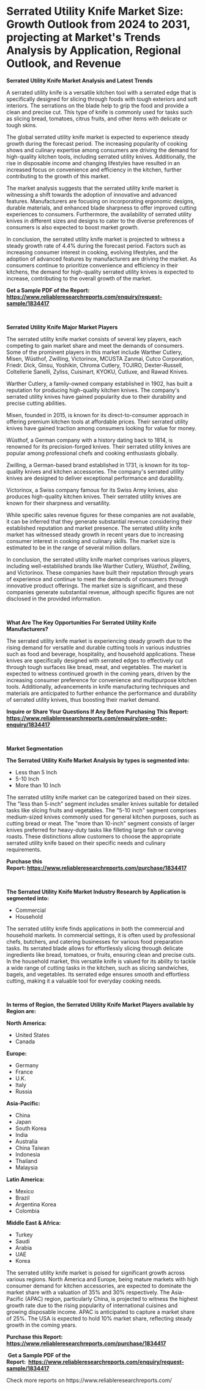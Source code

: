 <p><h1>Serrated Utility Knife Market Size: Growth Outlook from 2024 to 2031, projecting at Market's Trends Analysis by Application, Regional Outlook, and Revenue</h1></p><p><strong>Serrated Utility Knife Market Analysis and Latest Trends</strong></p>
<p><p>A serrated utility knife is a versatile kitchen tool with a serrated edge that is specifically designed for slicing through foods with tough exteriors and soft interiors. The serrations on the blade help to grip the food and provide a clean and precise cut. This type of knife is commonly used for tasks such as slicing bread, tomatoes, citrus fruits, and other items with delicate or tough skins.</p><p>The global serrated utility knife market is expected to experience steady growth during the forecast period. The increasing popularity of cooking shows and culinary expertise among consumers are driving the demand for high-quality kitchen tools, including serrated utility knives. Additionally, the rise in disposable income and changing lifestyles have resulted in an increased focus on convenience and efficiency in the kitchen, further contributing to the growth of this market.</p><p>The market analysis suggests that the serrated utility knife market is witnessing a shift towards the adoption of innovative and advanced features. Manufacturers are focusing on incorporating ergonomic designs, durable materials, and enhanced blade sharpness to offer improved cutting experiences to consumers. Furthermore, the availability of serrated utility knives in different sizes and designs to cater to the diverse preferences of consumers is also expected to boost market growth.</p><p>In conclusion, the serrated utility knife market is projected to witness a steady growth rate of 4.4% during the forecast period. Factors such as increasing consumer interest in cooking, evolving lifestyles, and the adoption of advanced features by manufacturers are driving the market. As consumers continue to prioritize convenience and efficiency in their kitchens, the demand for high-quality serrated utility knives is expected to increase, contributing to the overall growth of the market.</p></p>
<p><strong>Get a Sample PDF of the Report:&nbsp; <a href="https://www.reliableresearchreports.com/enquiry/request-sample/1834417">https://www.reliableresearchreports.com/enquiry/request-sample/1834417</a></strong></p>
<p>&nbsp;</p>
<p><strong>Serrated Utility Knife Major Market Players</strong></p>
<p><p>The serrated utility knife market consists of several key players, each competing to gain market share and meet the demands of consumers. Some of the prominent players in this market include Warther Cutlery, Misen, Wüsthof, Zwilling, Victorinox, MCUSTA Zanmai, Cutco Corporation, Friedr. Dick, Ginsu, Yoshikin, Chroma Cutlery, TOJIRO, Dexter-Russell, Coltellerie Sanelli, Zyliss, Cuisinart, KYOKU, Cutluxe, and Rawad Knives.</p><p>Warther Cutlery, a family-owned company established in 1902, has built a reputation for producing high-quality kitchen knives. The company's serrated utility knives have gained popularity due to their durability and precise cutting abilities. </p><p>Misen, founded in 2015, is known for its direct-to-consumer approach in offering premium kitchen tools at affordable prices. Their serrated utility knives have gained traction among consumers looking for value for money.</p><p>Wüsthof, a German company with a history dating back to 1814, is renowned for its precision-forged knives. Their serrated utility knives are popular among professional chefs and cooking enthusiasts globally.</p><p>Zwilling, a German-based brand established in 1731, is known for its top-quality knives and kitchen accessories. The company's serrated utility knives are designed to deliver exceptional performance and durability.</p><p>Victorinox, a Swiss company famous for its Swiss Army knives, also produces high-quality kitchen knives. Their serrated utility knives are known for their sharpness and versatility.</p><p>While specific sales revenue figures for these companies are not available, it can be inferred that they generate substantial revenue considering their established reputation and market presence. The serrated utility knife market has witnessed steady growth in recent years due to increasing consumer interest in cooking and culinary skills. The market size is estimated to be in the range of several million dollars.</p><p>In conclusion, the serrated utility knife market comprises various players, including well-established brands like Warther Cutlery, Wüsthof, Zwilling, and Victorinox. These companies have built their reputation through years of experience and continue to meet the demands of consumers through innovative product offerings. The market size is significant, and these companies generate substantial revenue, although specific figures are not disclosed in the provided information.</p></p>
<p>&nbsp;</p>
<p><strong>What Are The Key Opportunities For Serrated Utility Knife Manufacturers?</strong></p>
<p><p>The serrated utility knife market is experiencing steady growth due to the rising demand for versatile and durable cutting tools in various industries such as food and beverage, hospitality, and household applications. These knives are specifically designed with serrated edges to effectively cut through tough surfaces like bread, meat, and vegetables. The market is expected to witness continued growth in the coming years, driven by the increasing consumer preference for convenience and multipurpose kitchen tools. Additionally, advancements in knife manufacturing techniques and materials are anticipated to further enhance the performance and durability of serrated utility knives, thus boosting their market demand.</p></p>
<p><strong>Inquire or Share Your Questions If Any Before Purchasing This Report: <a href="https://www.reliableresearchreports.com/enquiry/pre-order-enquiry/1834417">https://www.reliableresearchreports.com/enquiry/pre-order-enquiry/1834417</a></strong></p>
<p>&nbsp;</p>
<p><strong>Market Segmentation</strong></p>
<p><strong>The Serrated Utility Knife Market Analysis by types is segmented into:</strong></p>
<p><ul><li>Less than 5 Inch</li><li>5-10 Inch</li><li>More than 10 Inch</li></ul></p>
<p><p>The serrated utility knife market can be categorized based on their sizes. The "less than 5-inch" segment includes smaller knives suitable for detailed tasks like slicing fruits and vegetables. The "5-10 inch" segment comprises medium-sized knives commonly used for general kitchen purposes, such as cutting bread or meat. The "more than 10-inch" segment consists of larger knives preferred for heavy-duty tasks like filleting large fish or carving roasts. These distinctions allow customers to choose the appropriate serrated utility knife based on their specific needs and culinary requirements.</p></p>
<p><strong>Purchase this Report:&nbsp;<a href="https://www.reliableresearchreports.com/purchase/1834417">https://www.reliableresearchreports.com/purchase/1834417</a></strong></p>
<p>&nbsp;</p>
<p><strong>The Serrated Utility Knife Market Industry Research by Application is segmented into:</strong></p>
<p><ul><li>Commercial</li><li>Household</li></ul></p>
<p><p>The serrated utility knife finds applications in both the commercial and household markets. In commercial settings, it is often used by professional chefs, butchers, and catering businesses for various food preparation tasks. Its serrated blade allows for effortlessly slicing through delicate ingredients like bread, tomatoes, or fruits, ensuring clean and precise cuts. In the household market, this versatile knife is valued for its ability to tackle a wide range of cutting tasks in the kitchen, such as slicing sandwiches, bagels, and vegetables. Its serrated edge ensures smooth and effortless cutting, making it a valuable tool for everyday cooking needs.</p></p>
<p>&nbsp;</p>
<p><strong>In terms of Region, the Serrated Utility Knife Market Players available by Region are:</strong></p>
<p>
    <p> <strong> North America: </strong>
        <ul>
            <li>United States</li>
            <li>Canada</li>
        </ul>
        </p> 
    <p> <strong> Europe: </strong>
        <ul>
            <li>Germany</li>
            <li>France</li>
            <li>U.K.</li>
            <li>Italy</li>
            <li>Russia</li>
        </ul>
        </p> 
    <p> <strong> Asia-Pacific: </strong>
        <ul>
            <li>China</li>
            <li>Japan</li>
            <li>South Korea</li>
            <li>India</li>
            <li>Australia</li>
            <li>China Taiwan</li>
            <li>Indonesia</li>
            <li>Thailand</li>
            <li>Malaysia</li>
        </ul>
        </p> 
    <p> <strong> Latin America: </strong>
        <ul>
            <li>Mexico</li>
            <li>Brazil</li>
            <li>Argentina Korea</li>
            <li>Colombia</li>
        </ul>
        </p> 
    <p> <strong> Middle East & Africa: </strong>
        <ul>
            <li>Turkey</li>
            <li>Saudi</li>
            <li>Arabia</li>
            <li>UAE</li>
            <li>Korea</li>
        </ul>
    </p>
    </p>
<p><p>The serrated utility knife market is poised for significant growth across various regions. North America and Europe, being mature markets with high consumer demand for kitchen accessories, are expected to dominate the market share with a valuation of 35% and 30% respectively. The Asia-Pacific (APAC) region, particularly China, is projected to witness the highest growth rate due to the rising popularity of international cuisines and growing disposable income. APAC is anticipated to capture a market share of 25%. The USA is expected to hold 10% market share, reflecting steady growth in the coming years.</p></p>
<p><strong>Purchase this Report: <a href="https://www.reliableresearchreports.com/purchase/1834417">https://www.reliableresearchreports.com/purchase/1834417</a></strong></p>
<p>&nbsp;<strong>Get a Sample PDF of the Report:&nbsp;&nbsp;<a href="https://www.reliableresearchreports.com/enquiry/request-sample/1834417">https://www.reliableresearchreports.com/enquiry/request-sample/1834417</a></strong></p>
<p><strong></strong></p>
<p>Check more reports on https://www.reliableresearchreports.com/</p>